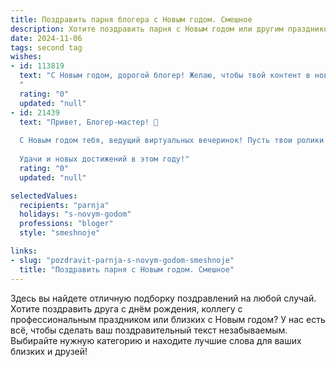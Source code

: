 ```yaml
---
title: Поздравить парня блогера с Новым годом. Смешное
description: Хотите поздравить парня с Новым годом или другим праздником? Наш ИИ создаст незабываемое поздравление, а вы обязательно выделитесь среди других.  
date: 2024-11-06
tags: second tag
wishes:
- id: 113819
  text: "С Новым годом, дорогой блогер! Желаю, чтобы твой контент в новом году взлетел до небес, а подписчики сыпались, как снежинки в метель! Пусть фортуна улыбается тебе чаще, чем ты делаешь селфи, и пусть твой креатив не иссякнет даже после стопки шампанского!  Пусть год будет полон ярких событий, а твои видео наберут миллионы просмотров (и, конечно, лайков!).  Главное – не переусердствуй с новогодними корпоративами, чтобы  в январе не снимать видео \"Как я провёл новогодние праздники\"  в пижаме и с похмелья!
  "
  rating: "0"
  updated: "null"
- id: 21439
  text: "Привет, Блогер-мастер! 🎉
  
  С Новым годом тебя, ведущий виртуальных вечеринок! Пусть твои ролики станут еще круче, а твои подписчики — еще более лояльными. Пусть каждый твой клик будет удачным, а каждый лайк — искренним. Пусть ты продолжишь вдохновлять и веселить нас всех, даже когда мы сидим в соцсетях допоздна. Счастья, здоровья и много-много просмотров! 🎥🎆
  
  Удачи и новых достижений в этом году!"
  rating: "0"
  updated: "null"

selectedValues:
  recipients: "parnja"
  holidays: "s-novym-godom"
  professions: "bloger"
  style: "smeshnoje"

links:
- slug: "pozdravit-parnja-s-novym-godom-smeshnoje"
  title: "Поздравить парня с Новым годом. Смешное"
---
```


Здесь вы найдете отличную подборку поздравлений на любой случай.
Хотите поздравить друга с днём рождения, коллегу с профессиональным праздником или близких с Новым годом? У нас есть всё, чтобы сделать ваш поздравительный текст незабываемым. Выбирайте нужную категорию и находите лучшие слова для ваших близких и друзей!
